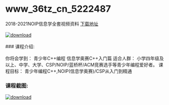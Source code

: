 # www_36tz_cn_5222487
2018-2021NOIP信息学全套视频资料
[下载地址](http://www.36tz.cn/article/5222487 "下载地址")
<br/></br>[![download](http://36tz.cn/muke_img/2022_01_1-38-300x178.png "下载地址")](http://www.36tz.cn/article/5222487 "下载地址")
<br/></br>### 课程介绍:<br/></br>你将会学到：
青少年C++编程
信息学奥赛C++入门篇
适合人群：
小学四年级及以上、中学、大学、CSP/NOIP/蓝桥杯/ACM竞赛选手等青少年编程爱好者。
课程目标：
青少年编程C++,NOIP(信息学奥赛)/CSP从入门到精通

### 课程截图:
[![download](http://36tz.cn/muke_img/2022_01_2-41.png "下载地址")](http://www.36tz.cn/article/5222487 "下载地址")

